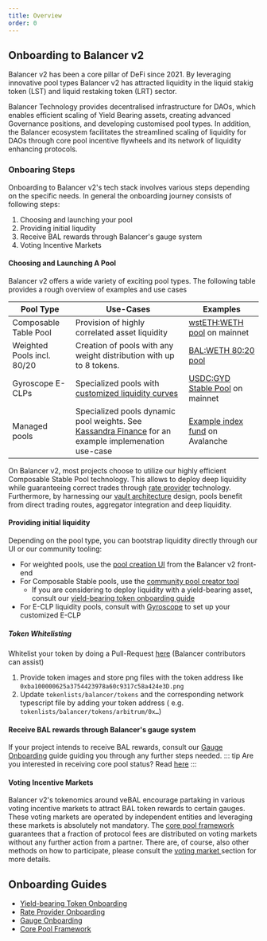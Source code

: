 ```yaml
---
title: Overview
order: 0
---
```


## Onboarding to Balancer v2
Balancer v2 has been a core pillar of DeFi since 2021. By leveraging innovative pool types Balancer v2 has attracted
liquidity in the liquid stakig token (LST) and liquid restaking token (LRT) sector. 

Balancer Technology provides decentralised infrastructure for DAOs, which enables efficient scaling of Yield Bearing assets, creating advanced Governance positions, and developing customised pool types. In addition, the Balancer ecosystem facilitates the streamlined scaling of liquidity for DAOs through core pool incentive flywheels and its network of liquidity enhancing protocols.

### Onboaring Steps
Onboarding to Balancer v2's tech stack involves various steps depending on the specific needs. In general the onboarding journey consists of following steps:

1. Choosing and launching your pool
2. Providing initial liqudity
3. Receive BAL rewards through Balancer's gauge system
4. Voting Incentive Markets

#### Choosing and Launching A Pool
Balancer v2 offers a wide variety of exciting pool types. The following table provides a rough overview of examples and use cases

| Pool Type                  | Use-Cases                                                                                                                             | Examples                                                                                                                                      |
|----------------------------|---------------------------------------------------------------------------------------------------------------------------------------|-----------------------------------------------------------------------------------------------------------------------------------------------|
| Composable Table Pool      | Provision of highly correlated asset liquidity                                                                                        | [wstETH:WETH pool](https://app.balancer.fi/#/ethereum/pool/0x93d199263632a4ef4bb438f1feb99e57b4b5f0bd0000000000000000000005c2) on mainnet     |
| Weighted Pools incl. 80/20 | Creation of pools with any weight distribution with up to 8 tokens.                                                                   | [BAL:WETH 80:20 pool](https://app.balancer.fi/#/ethereum/pool/0x93d199263632a4ef4bb438f1feb99e57b4b5f0bd0000000000000000000005c2)             |
| Gyroscope E-CLPs           | Specialized pools with [customized liquidity curves](https://docs.gyro.finance/gyroscope-protocol/readme)                             | [USDC:GYD Stable Pool](https://app.balancer.fi/#/ethereum/pool/0xc2aa60465bffa1a88f5ba471a59ca0435c3ec5c100020000000000000000062c) on mainnet |
| Managed pools              | Specialized pools dynamic pool weights. See [Kassandra Finance](https://app.kassandra.finance/) for an example implemenation use-case | [Example index fund](https://app.kassandra.finance/pool/1370xc22bb237a5b8b7260190cb9e4998a9901a68af6f000100000000000000000d8d) on Avalanche   |

On Balancer v2, most projects choose to utilize our highly efficient Composable Stable Pool technology. This allows to deploy deep liquidity while guaranteeing correct trades through [rate provider](./rate-providers.md) technology. Furthermore, by harnessing our [vault architecture](../../concepts/vault/README.md) design, pools benefit from direct trading routes, aggregator integration and deep liquidity.

#### Providing initial liquidity
Depending on the pool type, you can bootstrap liquidity directly through our UI or our community tooling:
- For weighted pools, use the [pool creation UI](https://app.balancer.fi/#/ethereum/pool/create) from the Balancer v2 front-end
- For Composable Stable pools, use the [community pool creator tool](https://pool-creator.web.app/)
  - If you are considering to deploy liquidity with a yield-bearing asset, consult our [yield-bearing token onboarding guide](./onboard-yb-token.md)
- For E-CLP liquidity pools, consult with [Gyroscope](https://app.gyro.finance/) to set up your customized E-CLP

##### Token Whitelisting

Whitelist your token by doing a Pull-Request [here](https://github.com/balancer/tokenlists) (Balancer contributors can
assist)

1. Provide token images and store png files with the token address like `0xba100000625a3754423978a60c9317c58a424e3D.png`
2. Update `tokenlists/balancer/tokens` and the corresponding network typescript file by adding your token address (
   e.g. `tokenlists/balancer/tokens/arbitrum/0x…`)

#### Receive BAL rewards through Balancer's gauge system
If your project intends to receive BAL rewards, consult our [Gauge Onboarding](gauge-onboarding.md) guide guiding you through any further steps needed.
::: tip
Are you interested in receiving core pool status? Read [here](./core-pools.md)
:::

#### Voting Incentive Markets
Balancer v2's tokenomics around veBAL encourage partaking in various voting incentive markets to attract BAL token rewards to certain gauges. These voting markets are operated by independent entities and leveraging these markets is absolutely not mandatory. The [core pool framework](./core-pools.md) guarantees that a fraction of protocol fees are distributed on voting markets without any further action from a partner. There are, of course, also other methods on how to participate, please consult the [voting market ](./voting-markets.md) section for more details.

## Onboarding Guides
- [Yield-bearing Token Onboarding](onboard-yb-token.md)
- [Rate Provider Onboarding](rate-providers.md)
- [Gauge Onboarding](gauge-onboarding.md)
- [Core Pool Framework](core-pools.md)


